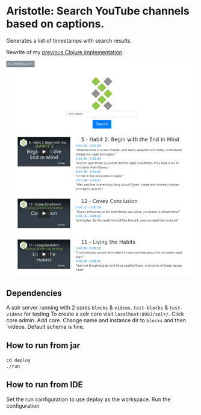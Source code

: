 # Aristotle: Search YouTube channels based on captions.
Generates a list of timestamps with search results.

Rewrite of my [previous Clojure implementation](https://github.com/SlightlyCyborg/Aristotle).

![Search](https://github.com/slightlycyborg/Java-Aristotle/raw/master/1904labs.png "YCombinator Search")

## Dependencies
A solr server running with 2 cores `blocks` & `videos`. `test-blocks` & `test-videos` for testing
To create a solr core visit `localhost:8983/solr/`. Click core admin. Add core.
Change name and instance dir to `blocks` and then `videos. Default schema is fine.

## How to run from jar
```
cd deploy
./run
```

## How to run from IDE
Set the run configuration to use deploy as the workspace.
Run the configuration
